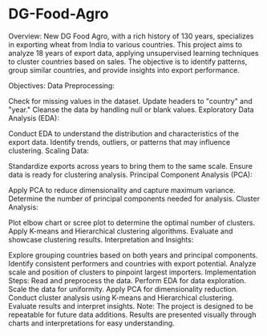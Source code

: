 # DG-Food-Agro
Overview:
New DG Food Agro, with a rich history of 130 years, specializes in exporting wheat from India to various countries. This project aims to analyze 18 years of export data, applying unsupervised learning techniques to cluster countries based on sales. The objective is to identify patterns, group similar countries, and provide insights into export performance.

Objectives:
Data Preprocessing:

Check for missing values in the dataset.
Update headers to "country" and "year."
Cleanse the data by handling null or blank values.
Exploratory Data Analysis (EDA):

Conduct EDA to understand the distribution and characteristics of the export data.
Identify trends, outliers, or patterns that may influence clustering.
Scaling Data:

Standardize exports across years to bring them to the same scale.
Ensure data is ready for clustering analysis.
Principal Component Analysis (PCA):

Apply PCA to reduce dimensionality and capture maximum variance.
Determine the number of principal components needed for analysis.
Cluster Analysis:

Plot elbow chart or scree plot to determine the optimal number of clusters.
Apply K-means and Hierarchical clustering algorithms.
Evaluate and showcase clustering results.
Interpretation and Insights:

Explore grouping countries based on both years and principal components.
Identify consistent performers and countries with export potential.
Analyze scale and position of clusters to pinpoint largest importers.
Implementation Steps:
Read and preprocess the data.
Perform EDA for data exploration.
Scale the data for uniformity.
Apply PCA for dimensionality reduction.
Conduct cluster analysis using K-means and Hierarchical clustering.
Evaluate results and interpret insights.
Note:
The project is designed to be repeatable for future data additions.
Results are presented visually through charts and interpretations for easy understanding.
